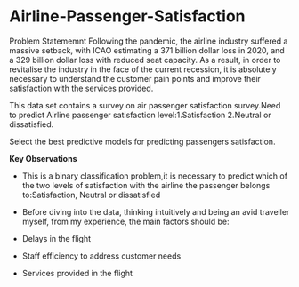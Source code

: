 # Airline-Passenger-Satisfaction

Problem Statememnt
Following the pandemic, the airline industry suffered a massive setback, with ICAO estimating a 371 billion dollar loss in 2020, and a 329 billion dollar loss with reduced seat capacity. As a result, in order to revitalise the industry in the face of the current recession, it is absolutely necessary to understand the customer pain points and improve their satisfaction with the services provided.

This data set contains a survey on air passenger satisfaction survey.Need to predict Airline passenger satisfaction level:1.Satisfaction 2.Neutral or dissatisfied.

Select the best predictive models for predicting passengers satisfaction.

**Key Observations**
* This is a binary classification problem,it is necessary to predict which of the two levels of satisfaction with the airline the passenger belongs to:Satisfaction, Neutral or dissatisfied

* Before diving into the data, thinking intuitively and being an avid traveller myself, from my experience, the main factors should be:

* Delays in the flight

* Staff efficiency to address customer needs

* Services provided in the flight
